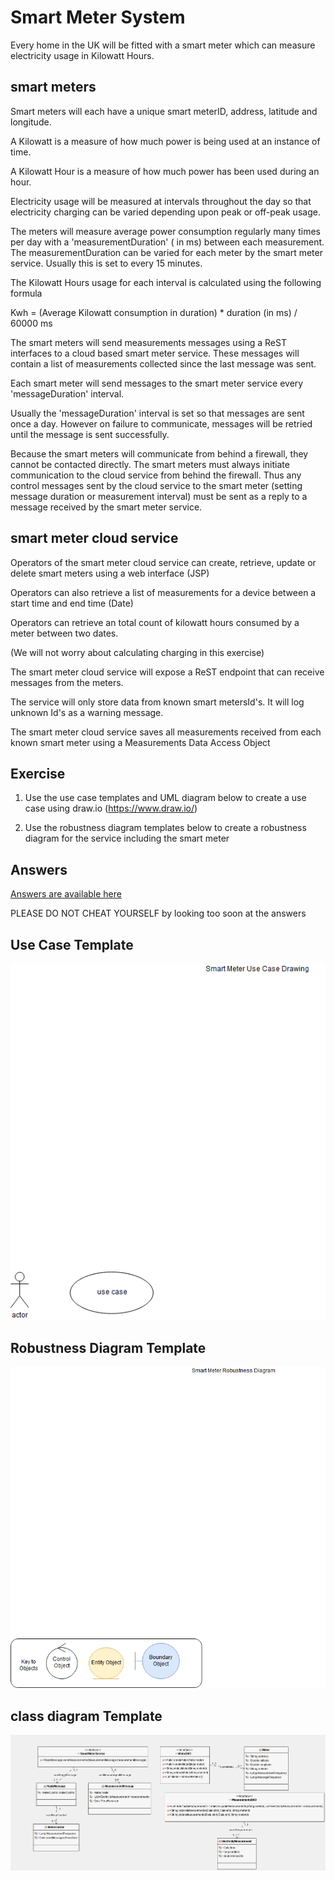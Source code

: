 
# Smart Meter System

Every home in the UK will be fitted with a smart meter which can measure electricity usage in Kilowatt Hours. 

## smart meters

Smart meters will each have a unique smart meterID, address, latitude and longitude.

A Kilowatt is a measure of how much power is being used at an instance of time. 

A Kilowatt Hour is a measure of how much power has been used during an hour. 

Electricity usage will be measured at intervals throughout the day so that electricity charging can be varied depending upon peak or off-peak usage.

The meters will measure average power consumption regularly many times per day with a 'measurementDuration' ( in ms) between each measurement.
The measurementDuration can be varied for each meter by the smart meter service. 
Usually this is set to every 15 minutes.

The Kilowatt Hours usage for each interval is calculated using the following formula 

Kwh = (Average Kilowatt consumption in duration) * duration (in ms) / 60000 ms

The smart meters will send measurements messages using a ReST interfaces to a cloud based smart meter service.
These messages will contain a list of measurements collected since the last message was sent.

Each smart meter will send messages to the smart meter service every 'messageDuration' interval. 

Usually the 'messageDuration' interval is set so that messages are sent once a day.
However on failure to communicate, messages will be retried until the message is sent successfully.

Because the smart meters will communicate from behind a firewall, they cannot be contacted directly.
The smart meters must always initiate communication to the cloud service from behind the firewall.
Thus any control messages sent by the cloud service to the smart meter (setting message duration or measurement interval) must be sent as a reply to a message received by the smart meter service.

## smart meter cloud service

Operators of the smart meter cloud service can create, retrieve, update or delete smart meters using a web interface (JSP)

Operators can also retrieve a list of measurements for a device between a start time and end time (Date)

Operators can retrieve an total count of kilowatt hours consumed by a meter between two dates.

(We will not worry about calculating charging in this exercise)

The smart meter cloud service will expose a ReST endpoint that can receive messages from the meters.

The service will only store data from known smart metersId's. 
It will log unknown Id's as a warning message.

The smart meter cloud service saves all measurements received from each known smart meter using a Measurements Data Access Object

## Exercise
1. Use the use case templates and UML diagram below to create a use case using draw.io (https://www.draw.io/)

2. Use the robustness diagram templates below to create a robustness diagram for the service including the smart meter

## Answers

[Answers are available here](..../smartmeter-uml/ANSWER.md)

PLEASE DO NOT CHEAT YOURSELF by looking too soon at the answers

## Use Case Template

![alt text](../smartmeter-uml/drawio/smartmeterUseCase_draw_io.png "Figure smartmeterUseCase_draw_io.png")

## Robustness Diagram Template

![alt text](../smartmeter-uml/drawio/smartmeter-robustness-drawio.png "Figure smartmeter-robustness-drawio.png")

## class diagram Template

![alt text](../smartmeter-uml/images/smartmetersystem.png "Figure smartmetersystem.png")

